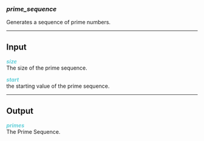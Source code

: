 ### ***prime_sequence***
Generates a sequence of prime numbers.<br />

***
## Input
<span style="color:#62CFD9">***size***</span>
<br />The size of the prime sequence.

<span style="color:#62CFD9">***start***</span>
<br />the starting value of the prime sequence.

***
## Output
<span style="color:#62CFD9">***primes***</span>
<br />The Prime Sequence.

